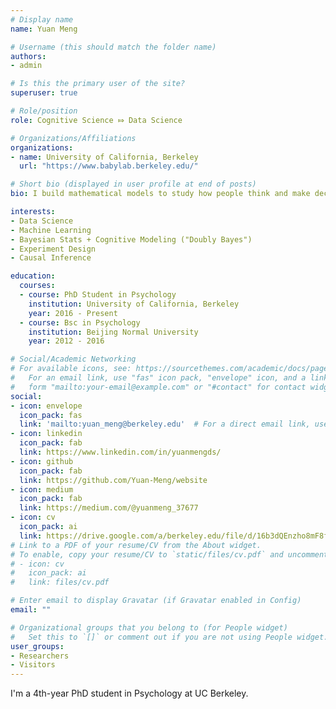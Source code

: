 ```yaml
---
# Display name
name: Yuan Meng

# Username (this should match the folder name)
authors:
- admin

# Is this the primary user of the site?
superuser: true

# Role/position
role: Cognitive Science ⤇ Data Science

# Organizations/Affiliations
organizations:
- name: University of California, Berkeley
  url: "https://www.babylab.berkeley.edu/"

# Short bio (displayed in user profile at end of posts)
bio: I build mathematical models to study how people think and make decisions.

interests:
- Data Science
- Machine Learning
- Bayesian Stats + Cognitive Modeling ("Doubly Bayes")
- Experiment Design 
- Causal Inference

education:
  courses:
  - course: PhD Student in Psychology
    institution: University of California, Berkeley
    year: 2016 - Present
  - course: Bsc in Psychology
    institution: Beijing Normal University
    year: 2012 - 2016

# Social/Academic Networking
# For available icons, see: https://sourcethemes.com/academic/docs/page-builder/#icons
#   For an email link, use "fas" icon pack, "envelope" icon, and a link in the
#   form "mailto:your-email@example.com" or "#contact" for contact widget.
social:
- icon: envelope
  icon_pack: fas
  link: 'mailto:yuan_meng@berkeley.edu'  # For a direct email link, use "mailto:test@example.org".
- icon: linkedin
  icon_pack: fab
  link: https://www.linkedin.com/in/yuanmengds/
- icon: github
  icon_pack: fab
  link: https://github.com/Yuan-Meng/website
- icon: medium
  icon_pack: fab
  link: https://medium.com/@yuanmeng_37677
- icon: cv
  icon_pack: ai
  link: https://drive.google.com/a/berkeley.edu/file/d/16b3dQEnzho8mF8fNwoNaAYFspbI5nAe3/view?usp=sharing
# Link to a PDF of your resume/CV from the About widget.
# To enable, copy your resume/CV to `static/files/cv.pdf` and uncomment the lines below.
# - icon: cv
#   icon_pack: ai
#   link: files/cv.pdf

# Enter email to display Gravatar (if Gravatar enabled in Config)
email: ""

# Organizational groups that you belong to (for People widget)
#   Set this to `[]` or comment out if you are not using People widget.
user_groups:
- Researchers
- Visitors
---
```


I'm a 4th-year PhD student in Psychology at UC Berkeley.
